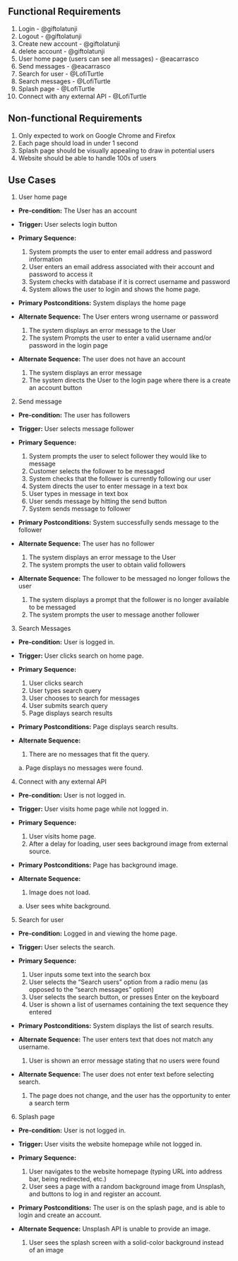 ## Functional Requirements

1. Login                                                        - @giftolatunji
2. Logout                                                       - @giftolatunji
3. Create new account                                           - @giftolatunji
4. delete account                                               - @giftolatunji
5. User home page (users can see all messages)                  - @eacarrasco
6. Send messages                                                - @eacarrasco
7. Search for user                                              - @LofiTurtle
8. Search messages                                              - @LofiTurtle
9. Splash page                                                  - @LofiTurtle
10. Connect with any external API                               - @LofiTurtle

## Non-functional Requirements

1. Only expected to work on Google Chrome and Firefox
2. Each page should load in under 1 second
3. Splash page should be visually appealing to draw in potential users
4. Website should be able to handle 100s of users

## Use Cases

1. User home page
- **Pre-condition:**
The User has an account
- **Trigger:**
User selects login button
- **Primary Sequence:**
  
  1. System prompts the user to enter email address and password information
  2. User enters an email address associated with their account and password to access it
  3. System checks with database if it is correct username and password
  4. System allows the user to login and shows the home page. 

- **Primary Postconditions:**
System displays the home page
- **Alternate Sequence:**
  The User enters wrong username or password
  1. The system displays an error message to the User
  2. The system Prompts the user to enter a valid username and/or password in the login page

- **Alternate Sequence:**
  The user does not have an account
  1. The system displays an error message
  2. The system directs the User to the login page where there is a create an account button

2. Send message
- **Pre-condition:**
The user has followers
- **Trigger:**
User selects message follower
- **Primary Sequence:**
  
  1. System prompts the user to select follower they would like to message
  2. Customer selects the follower to be messaged
  3. System checks that the follower is currently following our user
  4. System directs the user to enter message in a text box
  5. User types in message in text box
  6. User sends message by hitting the send button
  7. System sends message to follower
  
- **Primary Postconditions:**
System successfully sends message to the follower

- **Alternate Sequence:**
The user has no follower 
  1. The system displays an error message to the User
  2. The system prompts the user to obtain valid followers

- **Alternate Sequence:**
The follower to be messaged no longer follows the user
  1. The system displays a prompt that the follower is no longer available to be messaged
  2. The system prompts the user to message another follower

3. Search Messages
- **Pre-condition:** User is logged in.

- **Trigger:** User clicks search on home page.

- **Primary Sequence:**
  
  1. User clicks search
  2. User types search query
  3. User chooses to search for messages
  4. User submits search query
  5. Page displays search results

- **Primary Postconditions:** Page displays search results.

- **Alternate Sequence:**
  
  1. There are no messages that fit the query.

    a. Page displays no messages were found.

4. Connect with any external API
- **Pre-condition:** User is not logged in.

- **Trigger:** User visits home page while not logged in.

- **Primary Sequence:**
  
  1. User visits home page.
  2. After a delay for loading, user sees background image from external source.

- **Primary Postconditions:** Page has background image.

- **Alternate Sequence:**
  
  1. Image does not load.

    a. User sees white background.

5. Search for user
- **Pre-condition:** Logged in and viewing the home page.

- **Trigger:** User selects the search.

- **Primary Sequence:**
  
  1. User inputs some text into the search box
  2. User selects the “Search users” option from a radio menu (as opposed to the “search messages” option)
  3. User selects the search button, or presses Enter on the keyboard
  4. User is shown a list of usernames containing the text sequence they entered

- **Primary Postconditions:** System displays the list of search results.

- **Alternate Sequence:** The user enters text that does not match any username.
  
  1. User is shown an error message stating that no users were found

- **Alternate Sequence:** The user does not enter text before selecting search.
  
  1. The page does not change, and the user has the opportunity to enter a search term 

6. Splash page
- **Pre-condition:** User is not logged in.

- **Trigger:** User visits the website homepage while not logged in.

- **Primary Sequence:**
  
  1. User navigates to the website homepage (typing URL into address bar, being redirected, etc.)
  2. User sees a page with a random background image from Unsplash, and buttons to log in and register an account.

- **Primary Postconditions:** The user is on the splash page, and is able to login and create an account.

- **Alternate Sequence:** Unsplash API is unable to provide an image.
  
  1. User sees the splash screen with a solid-color background instead of an image

